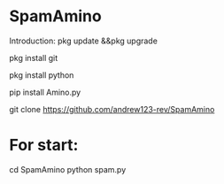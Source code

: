 # SpamAmino
Introduction:
pkg update &&pkg upgrade

pkg install git

pkg install python

pip install Amino.py

git clone https://github.com/andrew123-rev/SpamAmino

# For start:
cd SpamAmino
python spam.py
